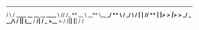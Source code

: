 ---

/ \ / \_****\_\_\_**** **\_\_** **\_\_** \_**\_ \_\_\_\_**
\ \/\/ /\_ ** \_\_ \ \_\_** \\\_**\_ \_/ ** \ / **\_/
\ / | | \// ** \| |_> > |_> > **\_/ \_** \
\_\_/\ / |**| (\_\_** / **/| **/ \_** >\_\_** >
\/ \/|**| |**| \/ \/
